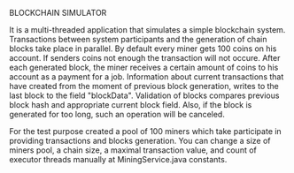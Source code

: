 BLOCKCHAIN SIMULATOR

It is a multi-threaded application that simulates a simple blockchain system.
Transactions between system participants and the generation of chain blocks take place in parallel.
By default every miner gets 100 coins on his account.
If senders coins not enough the transaction will not occure.
After each generated block, the miner receives a certain amount of coins to his account as a payment for a job.
Information about current transactions that have created from the moment of previous block generation, writes to the last block to the field "blockData". Validation of blocks compares previous block hash and appropriate current block field. Also, if the block is generated for too long, such an operation will be canceled.

For the test purpose created a pool of 100 miners which take participate in providing transactions and blocks generation.
You can change a size of miners pool, a chain size,  a maximal transaction value, and count of executor threads manually at MiningService.java constants.
